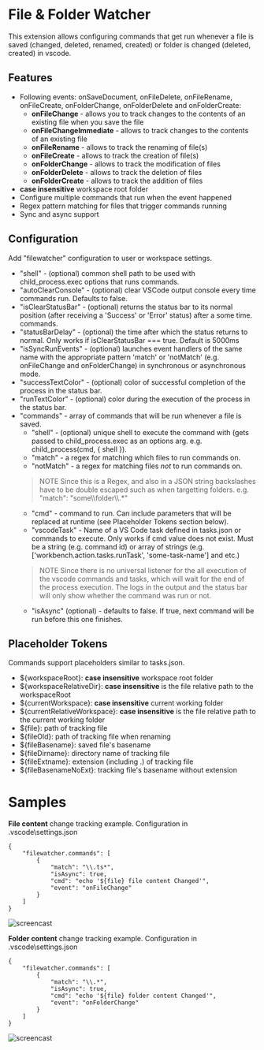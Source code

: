 # File & Folder Watcher

This extension allows configuring commands that get run whenever a file is saved (changed, deleted, renamed, created) or folder is changed (deleted, created) in vscode.

## Features
* Following events: onSaveDocument, onFileDelete, onFileRename, onFileCreate, onFolderChange, onFolderDelete and onFolderCreate:
    * **onFileChange** - allows you to track changes to the contents of an existing file when you save the file
    * **onFileChangeImmediate** - allows to track changes to the contents of an existing file
    * **onFileRename** - allows to track the renaming of file(s)
    * **onFileCreate** - allows to track the creation of file(s)
    * **onFolderChange** - allows to track the modification of files
    * **onFolderDelete** - allows to track the deletion of files
    * **onFolderCreate** - allows to track the addition of files
* **case insensitive** workspace root folder
* Configure multiple commands that run when the event happened
* Regex pattern matching for files that trigger commands running
* Sync and async support

## Configuration
Add "filewatcher" configuration to user or workspace settings.
* "shell" - (optional) common shell path to be used with child_process.exec options that runs commands.
* "autoClearConsole" - (optional) clear VSCode output console every time commands run. Defaults to false.
* "isClearStatusBar" - (optional) returns the status bar to its normal position (after receiving a 'Success' or 'Error' status) after a some time. commands.
* "statusBarDelay" - (optional) the time after which the status returns to normal. Only works if isClearStatusBar === true. Default is 5000ms
* "isSyncRunEvents" - (optional) launches event handlers of the same name with the appropriate pattern 'match' or 'notMatch' (e.g. onFileChange and onFolderChange) in synchronous or asynchronous mode.
* "successTextColor" - (optional) color of successful completion of the process in the status bar.
* "runTextColor" - (optional) color during the execution of the process in the status bar.
* "commands" - array of commands that will be run whenever a file is saved.
  * "shell" - (optional) unique shell to execute the command with (gets passed to child_process.exec as an options arg. e.g. child_process(cmd, { shell }).
  * "match" - a regex for matching which files to run commands on.
  * "notMatch" - a regex for matching files *not* to run commands on.
  > NOTE Since this is a Regex, and also in a JSON string backslashes have to be double escaped such as when targetting folders. e.g. "match": "some\\\\folder\\\\.*"
  * "cmd" - command to run. Can include parameters that will be replaced at runtime (see Placeholder Tokens section below).
  * "vscodeTask" - Name of a VS Code task defined in tasks.json or commands to execute. Only works if cmd value does not exist. Must be a string (e.g. command id) or array of strings (e.g. ['workbench.action.tasks.runTask', 'some-task-name'] and etc.)
  > NOTE Since there is no universal listener for the all execution of the vscode commands and tasks, which will wait for the end of the process execution. The logs in the output and the status bar will only show whether the command was run or not.
  * "isAsync" (optional) - defaults to false. If true, next command will be run before this one finishes.

## Placeholder Tokens
Commands support placeholders similar to tasks.json.

* ${workspaceRoot}: **case insensitive** workspace root folder
* ${workspaceRelativeDir}: **case insensitive** is the file relative path to the workspaceRoot
* ${currentWorkspace}: **case insensitive** current working folder
* ${currentRelativeWorkspace}: **case insensitive** is the file relative path to the current working folder
* ${file}: path of tracking file
* ${fileOld}: path of tracking file when renaming
* ${fileBasename}: saved file's basename
* ${fileDirname}: directory name of tracking file
* ${fileExtname}: extension (including .) of tracking file
* ${fileBasenameNoExt}: tracking file's basename without extension

Samples
=========

**File content** change tracking example.
    Configuration in \.vscode\settings.json
	
	{
		"filewatcher.commands": [
			{
				"match": "\\.ts*",
				"isAsync": true,
				"cmd": "echo '${file} file content Changed'",
				"event": "onFileChange"
			}		
		]
	}
	

![ screencast ](media/file-change.gif)

**Folder content** change tracking example.
    Configuration in \.vscode\settings.json

	{
    	"filewatcher.commands": [
			{
				"match": "\\.*",
				"isAsync": true,
				"cmd": "echo '${file} folder content Changed'",
				"event": "onFolderChange"
			}		
		]
	}

![ screencast ](media/folder-change.gif)
